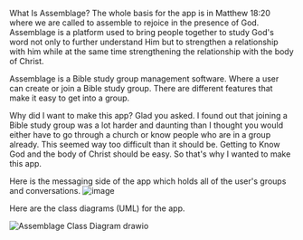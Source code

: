 What Is Assemblage? The whole basis for the app is in Matthew 18:20 where we are called to assemble to rejoice in the presence of God. Assemblage is a platform used to bring people together to study God's word not only to further understand Him but to strengthen a relationship with him while at the same time strengthening the relationship with the body of Christ.

Assemblage is a Bible study group management software. Where a user can create or join a Bible study group. There are different features that make it easy to get into a group.

Why did I want to make this app? Glad you asked. I found out that joining a Bible study group was a lot harder and daunting than I thought you would either have to go through a church or know people who are in a group already. This seemed way too difficult than it should be. Getting to Know God and the body of Christ should be easy. So that's why I wanted to make this app.


Here is the messaging side of the app which holds all of the user's groups and conversations.
![image](https://github.com/AceLake/Assemblage-App/assets/96988100/a2551898-a9a8-4aa9-9392-cfab82bf71ca)

Here are the class diagrams (UML) for the app.

![Assemblage Class Diagram drawio](https://github.com/AceLake/Assemblage-App/assets/96988100/8ba9824c-33d7-4e30-bd25-6a75f797d2df)

